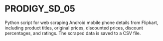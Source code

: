# PRODIGY_SD_05
Python script for web scraping Android mobile phone details from Flipkart, including product titles, original prices, discounted prices, discount percentages, and ratings. The scraped data is saved to a CSV file.
